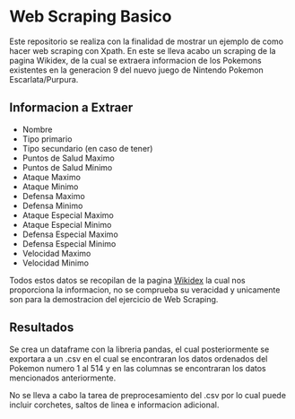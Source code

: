 # Web Scraping Basico

Este repositorio se realiza con la finalidad de mostrar un ejemplo de como hacer web scraping con Xpath.
En este se lleva acabo un scraping de la pagina Wikidex, de la cual se extraera informacion de los Pokemons existentes en la generacion 9 del nuevo juego de Nintendo Pokemon Escarlata/Purpura.

## Informacion a Extraer

* Nombre
* Tipo primario
* Tipo secundario (en caso de tener)
* Puntos de Salud Maximo
* Puntos de Salud Minimo
* Ataque Maximo
* Ataque Minimo
* Defensa Maximo
* Defensa Minimo
* Ataque Especial Maximo
* Ataque Especial Minimo
* Defensa Especial Maximo
* Defensa Especial Minimo
* Velocidad Maximo
* Velocidad Minimo

Todos estos datos se recopilan de la pagina [Wikidex](https://www.wikidex.net/wiki/Lista_de_Pok%C3%A9mon_seg%C3%BAn_la_Pok%C3%A9dex_de_Paldea) la cual nos proporciona la informacion, no se comprueba su veracidad y unicamente son para la demostracion del ejercicio de Web Scraping.

## Resultados

Se crea un dataframe con la libreria pandas, el cual posteriormente se exportara a un .csv en el cual se encontraran los datos ordenados del Pokemon numero 1 al 514 y en las columnas se encontraran los datos mencionados anteriormente.

No se lleva a cabo la tarea de preprocesamiento del .csv por lo cual puede incluir corchetes, saltos de linea e informacion adicional.
